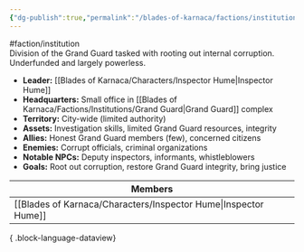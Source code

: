 ```yaml
---
{"dg-publish":true,"permalink":"/blades-of-karnaca/factions/institutions/inspectors-division/"}
---
```


#faction/institution  
Division of the Grand Guard tasked with rooting out internal corruption. Underfunded and largely powerless.

- **Leader:** [[Blades of Karnaca/Characters/Inspector Hume\|Inspector Hume]]
- **Headquarters:** Small office in [[Blades of Karnaca/Factions/Institutions/Grand Guard\|Grand Guard]] complex
- **Territory:** City-wide (limited authority)
- **Assets:** Investigation skills, limited Grand Guard resources, integrity
- **Allies:** Honest Grand Guard members (few), concerned citizens
- **Enemies:** Corrupt officials, criminal organizations
- **Notable NPCs:** Deputy inspectors, informants, whistleblowers
- **Goals:** Root out corruption, restore Grand Guard integrity, bring justice

| Members                                                            |
| ------------------------------------------------------------------ |
| [[Blades of Karnaca/Characters/Inspector Hume\|Inspector Hume]] |

{ .block-language-dataview}
